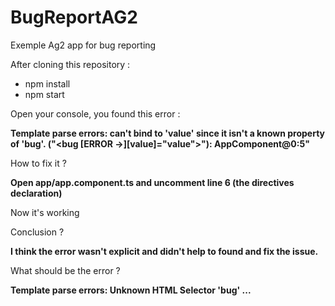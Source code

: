 # BugReportAG2
Exemple Ag2 app for bug reporting

After cloning this repository :
* npm install
* npm start

Open your console, you found this error :

**Template parse errors: can't bind to 'value' since it isn't a known property of 'bug'. ("<bug [ERROR ->][value]="value"></bug>"): AppComponent@0:5"**

How to fix it ?

**Open app/app.component.ts and uncomment line 6 (the directives declaration)**

Now it's working

Conclusion ?

**I think the error wasn't explicit and didn't help to found and fix the issue.**

What should be the error ?

**Template parse errors: Unknown HTML Selector 'bug' ...**  
